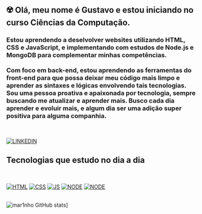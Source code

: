 

## ☢️ Olá, meu nome é Gustavo e estou iniciando no curso Ciências da Computação. 
### Estou aprendendo a deselvolver websites utilizando HTML, CSS e JavaScript, e implementando com estudos de Node.js e MongoDB para complementar minhas competências. <br/><br/>Com foco em back-end, estou aprendendo as ferramentas do front-end para que possa deixar meu código mais limpo e aprender as sintaxes e lógicas envolvendo tais tecnologias.<br/>Sou uma pessoa proativa e apaixonada por tecnologia, sempre buscando me atualizar e aprender mais. Busco cada dia aprender e evoluir mais, e algum dia ser uma adição super positiva para alguma companhia.
<br/>

[![LINKEDIN](https://img.shields.io/badge/LinkedIn-0077B5?style=for-the-badge&logo=linkedin&logoColor=white)](https://www.linkedin.com/in/gustavo-marinho-435526157/)
<br/>
## Tecnologias que estudo no dia a dia


<br/>

[![HTML](https://img.shields.io/badge/HTML5-E34F26?style=for-the-badge&logo=html5&logoColor=white)](badge) [![CSS](https://img.shields.io/badge/CSS3-1572B6?style=for-the-badge&logo=css3&logoColor=white)](badge) [![JS](https://img.shields.io/badge/JavaScript-323330?style=for-the-badge&logo=javascript&logoColor=F7DF1E)](badge) [![NODE](https://img.shields.io/badge/Node.js-43853D?style=for-the-badge&logo=node.js&logoColor=white)](badge)
[![NODE](https://img.shields.io/badge/MongoDB-4EA94B?style=for-the-badge&logo=mongodb&logoColor=white)](badge)
<br/><br/>

![mar1nho GitHub stats](https://github-readme-stats.vercel.app/api/top-langs/?username=mar1nho&theme=blue-green)]

<div style="display: inline-block"><br/>
    
</div>
